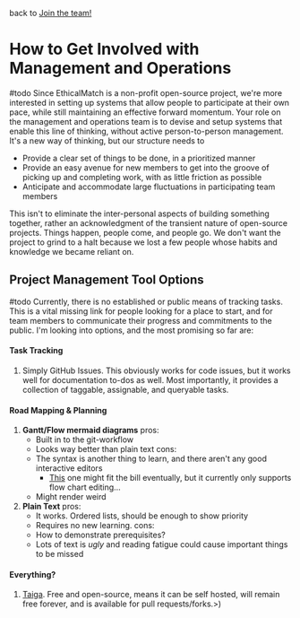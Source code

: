 back to [Join the team!](Join%20the%20Team!/README.md)

# How to Get Involved with Management and Operations
#todo Since EthicalMatch is a non-profit open-source project, we're more interested in setting up systems that allow people to participate at their own pace, while still maintaining an effective forward momentum. Your role on the management and operations team is to devise and setup systems that enable this line of thinking, without active person-to-person management. It's a new way of thinking, but our structure needs to
- Provide a clear set of things to be done, in a prioritized manner
- Provide an easy avenue for new members to get into the groove of picking up and completing work, with as little friction as possible
- Anticipate and accommodate large fluctuations in participating team members

This isn't to eliminate the inter-personal aspects of building something together, rather an acknowledgment of the transient nature of open-source projects. Things happen, people come, and people go. We don't want the project to grind to a halt because we lost a few people whose habits and knowledge we became reliant on.

## Project Management Tool Options
#todo
Currently, there is no established or public means of tracking tasks. This is a vital missing link for people looking for a place to start, and for team members to communicate their progress and commitments to the public. I'm looking into options, and the most promising so far are:
#### Task Tracking
1. Simply GitHub Issues. This obviously works for code issues, but it works well for documentation to-dos as well. Most importantly, it provides a collection of taggable, assignable, and queryable tasks.
#### Road Mapping & Planning
1. **Gantt/Flow mermaid diagrams**
	pros:
	- Built in to the git-workflow
	- Looks way better than plain text
	cons:
	- The syntax is another thing to learn, and there aren't any good interactive editors
		- [This](https://www.mermaidflow.app/editor) one might fit the bill eventually, but it currently only supports flow chart editing…
	- Might render weird
1. **Plain Text**
	pros: 
	- It works. Ordered lists, should be enough to show priority
	- Requires no new learning. 
	cons:
	- How to demonstrate prerequisites?
	- Lots of text is *ugly* and reading fatigue could cause important things to be missed
#### Everything?
1. [Taiga](https://taiga.io/). Free and open-source, means it can be self hosted, will remain free forever, and is available for pull requests/forks.>)